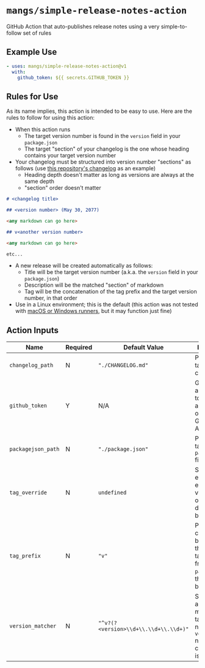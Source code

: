 # `mangs/simple-release-notes-action`

GitHub Action that auto-publishes release notes using a very simple-to-follow set of rules

## Example Use

```yaml
- uses: mangs/simple-release-notes-action@v1
  with:
    github_token: ${{ secrets.GITHUB_TOKEN }}
```

## Rules for Use

As its name implies, this action is intended to be easy to use. Here are the rules to follow for using this action:

- When this action runs
  - The target version number is found in the `version` field in your `package.json`
  - The target "section" of your changelog is the one whose heading contains your target version number
- Your changelog must be structured into version number "sections" as follows (use [this repository's changelog](./CHANGELOG.md) as an example)
  - Heading depth doesn't matter as long as versions are always at the same depth
  - "section" order doesn't matter

```markdown
# <changelog title>

## <version number> (May 30, 2077)

<any markdown can go here>

## v<another version number>

<any markdown can go here>

etc...
```

- A new release will be created automatically as follows:
  - Title will be the target version number (a.k.a. the `version` field in your `package.json`)
  - Description will be the matched "section" of markdown
  - Tag will be the concatenation of the tag prefix and the target version number, in that order
- Use in a Linux environment; this is the default (this action was not tested with [macOS or Windows runners](https://docs.github.com/en/actions/using-github-hosted-runners/about-github-hosted-runners#supported-runners-and-hardware-resources), but it may function just fine)

## Action Inputs

| Name               | Required | Default Value                         | Descripition                                                                                                  |
| ------------------ | -------- | ------------------------------------- | ------------------------------------------------------------------------------------------------------------- |
| `changelog_path`   | N        | `"./CHANGELOG.md"`                    | Path to the target changelog file                                                                             |
| `github_token`     | Y        | N/A                                   | GitHub authentication token used to authenticate on behalf of GitHub Actions                                  |
| `packagejson_path` | N        | `"./package.json"`                    | Path to the target `package.json` file                                                                        |
| `tag_override`     | N        | `undefined`                           | String to enforce an exact tag version; overrides default behavior                                            |
| `tag_prefix`       | N        | `"v"`                                 | Prefix to create a tag by combining this and the target version from `package.json`; this is default behavior |
| `version_matcher`  | N        | `"^v?(?<version>\\d+\\.\\d+\\.\\d+)"` | String holding a regex to match the target version number; the `version` named capture group is required      |
